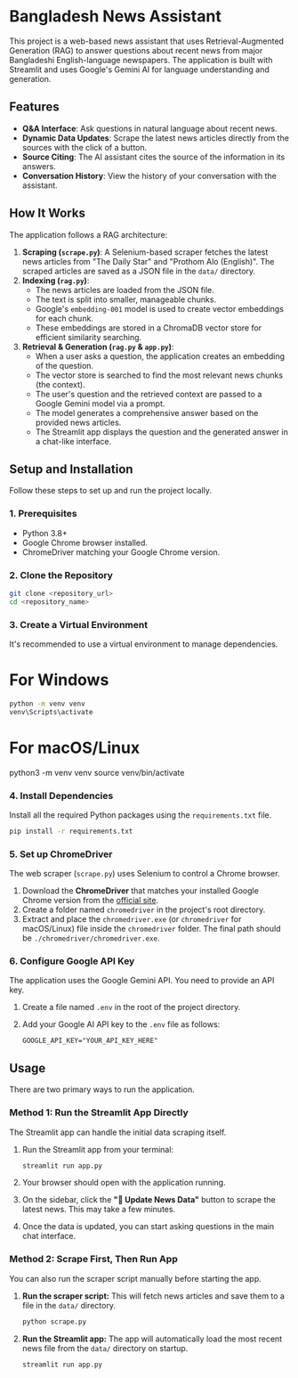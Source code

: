 # Bangladesh News Assistant

This project is a web-based news assistant that uses Retrieval-Augmented Generation (RAG) to answer questions about recent news from major Bangladeshi English-language newspapers. The application is built with Streamlit and uses Google's Gemini AI for language understanding and generation.

## Features

-   **Q&A Interface**: Ask questions in natural language about recent news.
-   **Dynamic Data Updates**: Scrape the latest news articles directly from the sources with the click of a button.
-   **Source Citing**: The AI assistant cites the source of the information in its answers.
-   **Conversation History**: View the history of your conversation with the assistant.

## How It Works

The application follows a RAG architecture:

1.  **Scraping (`scrape.py`)**: A Selenium-based scraper fetches the latest news articles from "The Daily Star" and "Prothom Alo (English)". The scraped articles are saved as a JSON file in the `data/` directory.
2.  **Indexing (`rag.py`)**:
    * The news articles are loaded from the JSON file.
    * The text is split into smaller, manageable chunks.
    * Google's `embedding-001` model is used to create vector embeddings for each chunk.
    * These embeddings are stored in a ChromaDB vector store for efficient similarity searching.
3.  **Retrieval & Generation (`rag.py` & `app.py`)**:
    * When a user asks a question, the application creates an embedding of the question.
    * The vector store is searched to find the most relevant news chunks (the context).
    * The user's question and the retrieved context are passed to a Google Gemini model via a prompt.
    * The model generates a comprehensive answer based on the provided news articles.
    * The Streamlit app displays the question and the generated answer in a chat-like interface.

## Setup and Installation

Follow these steps to set up and run the project locally.

### 1. Prerequisites

-   Python 3.8+
-   Google Chrome browser installed.
-   ChromeDriver matching your Google Chrome version.

### 2. Clone the Repository

```bash
git clone <repository_url>
cd <repository_name>
```

### 3. Create a Virtual Environment

It's recommended to use a virtual environment to manage dependencies.

# For Windows

```bash
python -m venv venv
venv\Scripts\activate
```

# For macOS/Linux
python3 -m venv venv
source venv/bin/activate

### 4. Install Dependencies

Install all the required Python packages using the `requirements.txt` file.

```bash
pip install -r requirements.txt
```

### 5. Set up ChromeDriver

The web scraper (`scrape.py`) uses Selenium to control a Chrome browser.

1.  Download the **ChromeDriver** that matches your installed Google Chrome version from the [official site](https://googlechromelabs.github.io/chrome-for-testing/).
2.  Create a folder named `chromedriver` in the project's root directory.
3.  Extract and place the `chromedriver.exe` (or `chromedriver` for macOS/Linux) file inside the `chromedriver` folder. The final path should be `./chromedriver/chromedriver.exe`.

### 6. Configure Google API Key

The application uses the Google Gemini API. You need to provide an API key.

1.  Create a file named `.env` in the root of the project directory.
2.  Add your Google AI API key to the `.env` file as follows:

    ```
    GOOGLE_API_KEY="YOUR_API_KEY_HERE"
    ```

## Usage

There are two primary ways to run the application.

### Method 1: Run the Streamlit App Directly

The Streamlit app can handle the initial data scraping itself.

1.  Run the Streamlit app from your terminal:

    ```bash
    streamlit run app.py
    ```

2.  Your browser should open with the application running.
3.  On the sidebar, click the **"🔄 Update News Data"** button to scrape the latest news. This may take a few minutes.
4.  Once the data is updated, you can start asking questions in the main chat interface.

### Method 2: Scrape First, Then Run App

You can also run the scraper script manually before starting the app.

1.  **Run the scraper script:** This will fetch news articles and save them to a file in the `data/` directory.

    ```bash
    python scrape.py
    ```

2.  **Run the Streamlit app:** The app will automatically load the most recent news file from the `data/` directory on startup.
    ```bash
    streamlit run app.py
    ```

